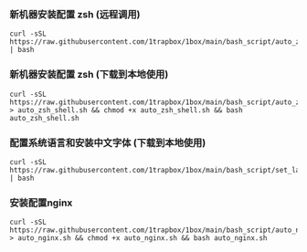 ### 新机器安装配置 zsh (远程调用)
```
curl -sSL https://raw.githubusercontent.com/1trapbox/1box/main/bash_script/auto_zsh_shell.sh | bash
```
### 新机器安装配置 zsh (下载到本地使用)
```
curl -sSL https://raw.githubusercontent.com/1trapbox/1box/main/bash_script/auto_zsh_shell.sh > auto_zsh_shell.sh && chmod +x auto_zsh_shell.sh && bash auto_zsh_shell.sh
```
### 配置系统语言和安装中文字体 (下载到本地使用)
```
curl -sSL https://raw.githubusercontent.com/1trapbox/1box/main/bash_script/set_language_and_install_font.sh | bash
```
### 安装配置nginx
```
curl -sSL https://raw.githubusercontent.com/1trapbox/1box/main/bash_script/auto_nginx.sh > auto_nginx.sh && chmod +x auto_nginx.sh && bash auto_nginx.sh
```